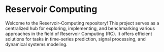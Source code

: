 # Reservoir Computing
Welcome to the Reservoir-Computing repository! This project serves as a centralized hub for exploring, implementing, and benchmarking various approaches in the field of Reservoir Computing (RC). It offers efficient solutions for tasks in time-series prediction, signal processing, and dynamical systems modeling.
